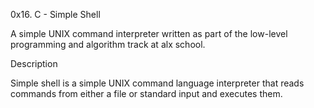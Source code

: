 0x16. C - Simple Shell

A simple UNIX command interpreter written as part of the low-level programming and algorithm track at alx school.

Description

Simple shell is a simple UNIX command language interpreter that reads commands from either a file or standard input and executes them.
